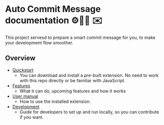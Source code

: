 # Auto Commit Message documentation ⚙️🧙‍♂️ ✉️

This project servesd to prepare a smart commit message for you, to make your development flow smoother.


## Overview

- [Quickstart](quickstart.md)
    - You can download and install a pre-built extension. No need to work with this repo directly or be familiar with JavaScript.
- [Features](features.md)
    - What it can do, upcoming features and how it works
- [User manual](manual/)
    - How to use the installed extension.
- [Development](development/)
    - Guide for developers to set up and run locally,  so you can contribute if you want.

<!--

The docs are split into two features:

- [Extension](extension.md)
- [Terminal hook](terminal-hook.md)

Part ideas:

- A shell script in a repo
- References a concatenated JS script from this repo (just the text handling and not the full extension), which is in a bin directory.

-->
